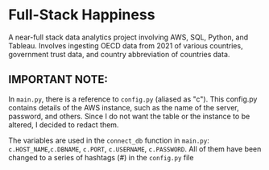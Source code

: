 # Full-Stack Happiness
A near-full stack data analytics project involving AWS, SQL, Python, and Tableau. Involves ingesting OECD data from 2021 of various countries, government trust data, and country abbreviation of countries data.

## IMPORTANT NOTE:
In `main.py`, there is a reference to `config.py` (aliased as "c"). This config.py contains details of the AWS instance, such as the name of the server, password, and others. Since I do not want the table or the instance to be altered, I decided to redact them.  

The variables are used in the `connect_db` function in `main.py`: `c.HOST_NAME`,`c.DBNAME`, `c.PORT`, `c.USERNAME`, `c.PASSWORD`. 
All of them have been changed to a series of hashtags (#) in the `config.py` file
